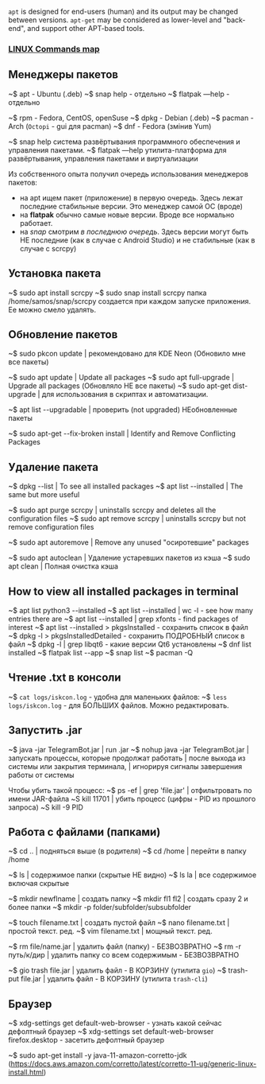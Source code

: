 
`apt` is designed for end-users (human) and its output may be changed between versions.
`apt-get` may be considered as lower-level and "back-end", and support other APT-based tools. 
### [LINUX Commands map](https://xmind.app/m/WwtB/#)

## Менеджеры пакетов

~$ apt  -  Ubuntu (.deb)
~$ snap help  -  отдельно
~$ flatpak —help  -  отдельно

~$ rpm  -  Fedora, CentOS, openSuse
~$ dpkg  -  Debian  (.deb)
~$ pacman  -  Arch  (`Octopi` - gui для pacman)
~$ dnf   -   Fedora (змінив Yum)


~$ snap help        система развёртывания программного обеспечения и управления пакетами. 
~$ flatpak —help    утилита-платформа для развёртывания, управления пакетами и виртуализации
                     

Из собственного опыта получил очередь использования менеджеров пакетов:
-  на apt ищем пакет (приложение) в первую очередь. Здесь лежат последние стабильные версии. Это менеджер самой ОС (вроде)
- на **flatpak** обычно самые новые версии. Вроде все нормально работает.
- на *snap* смотрим *в последнюю очередь*. Здесь версии могут быть НЕ последние (как в случае с Android Studio) и не стабильные (как в случае с scrcpy)
## Установка пакета

~$ sudo apt install scrcpy
~$ sudo snap install scrcpy 
     папка /home/samos/snap/scrcpy создается при каждом запуске приложения. Ее можно смело удалять.

## Обновление пакетов
~$ sudo pkcon update                 |   рекомендовано для KDE Neon (Обновило мне все пакеты)

~$ sudo apt update                       |  Update all packages
~$ sudo apt full-upgrade              |  Upgrade all packages (Обновляло НЕ все пакеты)
~$ sudo apt-get dist-upgrade      |  для использования в скриптах и автоматизации. 

~$ apt list --upgradable                             | проверить (not upgraded) НЕобновленные пакеты 

~$ sudo apt-get --fix-broken install          | Identify and Remove Conflicting Packages

## Удаление пакета

~$ dpkg --list                         |    To see all installed packages
~$ apt list --installed             |    The same but more useful

~$ sudo apt purge scrcpy     |  uninstalls scrcpy and deletes all the configuration files
~$ sudo apt remove scrcpy  |  uninstalls scrcpy but not remove configuration files

~$ sudo apt autoremove       |  Remove any unused "осиротевшие" packages

~$ sudo apt autoclean           |  Удаление устаревших пакетов из кэша
~$ sudo apt clean                  |  Полная очистка кэша

## How to view all installed packages in terminal
~$ apt list python3 --installed 
~$ apt list --installed | wc -l      -  see how many entries there are
~$ apt list --installed | grep xfonts  -  find packages of interest
~$ apt list --installed > pkgsInstalled  -  сохранить список в файл
~$ dpkg -l > pkgsInstalledDetailed  -  сохранить ПОДРОБНЫЙ список в файл
~$ dpkg -l | grep libqt6     -   какие версии Qt6 установлены
~$ dnf list installed
~$ flatpak list --app
~$ snap list
~$ pacman -Q

## Чтение .txt в консоли
~$ `cat logs/iskcon.log`  -  удобна для маленьких файлов:
~$ `less logs/iskcon.log`  -  для БОЛЬШИХ файлов. Можно редактировать.

## Запустить .jar
~$ java -jar TelegramBot.jar                   | run .jar
~$ nohup java -jar TelegramBot.jar        | запускать процессы, которые продолжат работать 
			 | после выхода из системы или закрытия терминала, 
             | игнорируя сигналы завершения работы от системы 
             
Чтобы убить такой процесс:
~$ ps -ef | grep 'file.jar'                           | отфильтровать  по имени  JAR-файла
~S kill 11701                                              | убить процесс  (цифры - PID из прошлого запроса)
~S kill -9 PID

## Работа с файлами (папками)
~$ cd ..                            |  подняться выше (в родителя)
~$ cd /home                    |  перейти в папку /home

~$ ls                                 |  содержимое папки (скрытые НЕ видно)
~$ ls la                              | все содержимое включая скрытые

~$ mkdir newflname        | создать папку
~$ mkdir fl1 fl2                 | создать сразу 2 и более папки
~$ mkdir -p folder/subfolder/subsubfolder

~$ touch filename.txt      | создать пустой файл
~$ nano filename.txt        | простой текст. ред.
~$ vim filename.txt          | мощный текст. ред.

~$ rm file/name.jar           |  удалить файл (папку)  -  БЕЗВОЗВРАТНО
~$ rm -r путь/к/дир         |  удалить папку со всем содержимым   -  БЕЗВОЗВРАТНО

~$ gio trash file.jar            |  удалить файл  -  В КОРЗИНУ  (утилита `gio`)
~$ trash-put file.jar            |  удалить файл  -  В КОРЗИНУ  (утилита `trash-cli`)

## Браузер
~$ xdg-settings get default-web-browser  -  узнать какой сейчас дефолтный браузер
~$ xdg-settings set default-web-browser firefox.desktop -  засетить дефолтный браузер

~$ sudo apt-get install -y java-11-amazon-corretto-jdk 
(https://docs.aws.amazon.com/corretto/latest/corretto-11-ug/generic-linux-install.html)